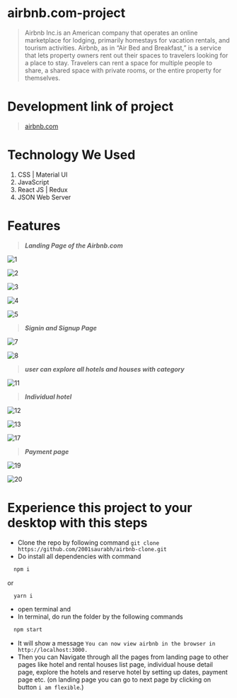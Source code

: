 # airbnb.com-project
> Airbnb Inc.is an American company that operates an online marketplace for lodging, primarily homestays for vacation rentals, and tourism activities.
> Airbnb, as in “Air Bed and Breakfast,” is a service that lets property owners rent out their spaces to travelers looking for a place to stay. Travelers can rent a space for multiple people to share, a shared space with private rooms, or the entire property for themselves.

# Development link of project

> [airbnb.com](https://airbnbclonedeployed.netlify.app)

# Technology We Used
1. CSS | Material UI
2. JavaScript 
3. React JS | Redux
4. JSON Web Server

# Features
> ***Landing Page of the Airbnb.com***
>
![1](https://user-images.githubusercontent.com/64681134/162973733-43d5a8a0-fdf2-40f8-bb41-6aa1e3c891e3.jpg)
>
![2](https://user-images.githubusercontent.com/64681134/162973834-79921432-ca6e-44f5-8d94-31305cedeaa4.jpg)
>
![3](https://user-images.githubusercontent.com/64681134/162973860-94f68781-4a70-4278-8a64-ec4d5d385696.jpg)
>
![4](https://user-images.githubusercontent.com/64681134/162973893-ed7b5266-2ea5-4d17-8505-5339efd3e673.jpg)
>
![5](https://user-images.githubusercontent.com/64681134/162973922-d2983706-b002-4bdf-96fc-a7d6e668b339.jpg)
>
> ***Signin and Signup Page*** 
>
![7](https://user-images.githubusercontent.com/64681134/162973960-53eaa3b6-9356-4acc-a8ff-c30989d9d64e.jpg)
>
![8](https://user-images.githubusercontent.com/64681134/162973985-7ebfedcf-fbbc-4441-bbc6-29cf5fbf5243.jpg)
>
> ***user can explore all hotels and houses with category***
>
![11](https://user-images.githubusercontent.com/64681134/162974032-70544645-8722-4fbc-826c-82ec7a88d7aa.jpg)
>
> ***Individual hotel*** 
>
![12](https://user-images.githubusercontent.com/64681134/162974067-8d1bfea9-6ed8-4137-9240-48fe9a796f75.jpg)
>
![13](https://user-images.githubusercontent.com/64681134/162974107-519d9106-8ec8-4cf3-b2ed-c095fecff350.jpg)
>
![17](https://user-images.githubusercontent.com/64681134/162974129-88c13d9d-49d4-4cb0-8e38-37abbb69e3e8.jpg)
>
> ***Payment page*** 
>
![19](https://user-images.githubusercontent.com/64681134/162974149-fde57487-2541-4550-9fad-16a63f5b9ed4.jpg)
>
![20](https://user-images.githubusercontent.com/64681134/162974161-4fdeb519-e750-416f-ace0-0c928d48fe71.jpg)


# Experience this project to your desktop with this steps 
- Clone the repo by following command ```git clone https://github.com/2001saurabh/airbnb-clone.git```
- Do install all dependencies with command 
```js
  npm i
``` 
or
```js
  yarn i
```
- open terminal and
- In  terminal, do run the folder by the following commands
```js
  npm start
```
-  It will show a message ```You can now view airbnb in the browser in http://localhost:3000.```
- Then you can Navigate through all the pages from landing page to other pages like hotel and rental houses list page, individual house detail page, explore the hotels and reserve hotel by setting up dates, payment page etc. (on landing page you can go to next page by clicking on button ```i am flexible```.)
